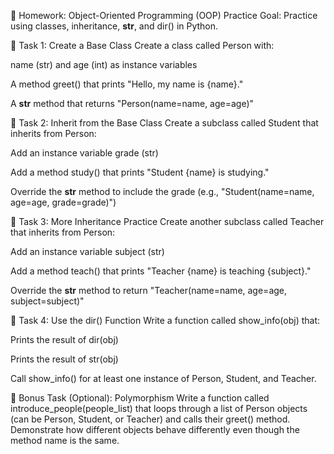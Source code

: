 📝 Homework: Object-Oriented Programming (OOP) Practice
Goal: Practice using classes, inheritance, __str__, and dir() in Python.

📌 Task 1: Create a Base Class
Create a class called Person with:

name (str) and age (int) as instance variables

A method greet() that prints "Hello, my name is {name}."

A __str__ method that returns "Person(name=name, age=age)"

📌 Task 2: Inherit from the Base Class
Create a subclass called Student that inherits from Person:

Add an instance variable grade (str)

Add a method study() that prints "Student {name} is studying."

Override the __str__ method to include the grade (e.g., "Student(name=name, age=age, grade=grade)")

📌 Task 3: More Inheritance Practice
Create another subclass called Teacher that inherits from Person:

Add an instance variable subject (str)

Add a method teach() that prints "Teacher {name} is teaching {subject}."

Override the __str__ method to return "Teacher(name=name, age=age, subject=subject)"

📌 Task 4: Use the dir() Function
Write a function called show_info(obj) that:

Prints the result of dir(obj)

Prints the result of str(obj)

Call show_info() for at least one instance of Person, Student, and Teacher.

🎯 Bonus Task (Optional): Polymorphism
Write a function called introduce_people(people_list) that loops through a list of Person objects (can be Person, Student, or Teacher) and calls their greet() method. Demonstrate how different objects behave differently even though the method name is the same.

